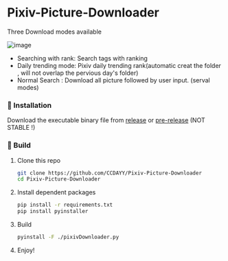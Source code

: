 # Pixiv-Picture-Downloader
Three Download modes available


![image](https://user-images.githubusercontent.com/70998992/209436827-ec02c14e-5b19-46a0-b596-19d2bb413af4.png)

* Searching with rank: Search tags with ranking
* Daily trending mode: Pixiv daily trending rank(automatic creat the folder , will not overlap the pervious day's folder)
* Normal Search : Download all picture followed by user input. (serval modes)

### 🔧 Installation

Download the executable binary file from [release](https://github.com/CCDAYY/Pixiv-Picture-Downloader/releases/latest) or [pre-release](https://github.com/CCDAYY/Pixiv-Picture-Downloader/releases/dev) (NOT STABLE !)

### 🔧 Build

1. Clone this repo 

    ```bash
    git clone https://github.com/CCDAYY/Pixiv-Picture-Downloader
    cd Pixiv-Picture-Downloader
    ```

2. Install dependent packages
    ```bash
    pip install -r requirements.txt
    pip install pyinstaller
    ```

3. Build

    ```bash
    pyinstall -F ./pixivDownloader.py
    ```

4. Enjoy!
